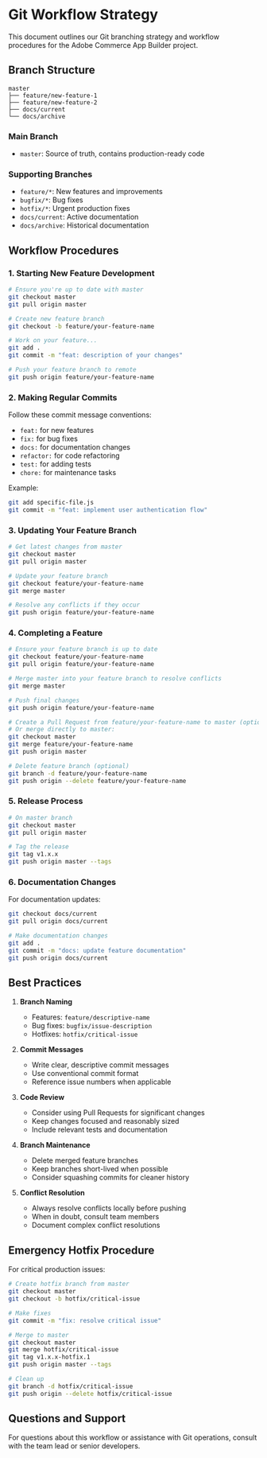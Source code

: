 # Git Workflow Strategy

This document outlines our Git branching strategy and workflow procedures for the Adobe Commerce App Builder project.

## Branch Structure

```text
master
├── feature/new-feature-1
├── feature/new-feature-2
├── docs/current
└── docs/archive
```

### Main Branch

- `master`: Source of truth, contains production-ready code

### Supporting Branches

- `feature/*`: New features and improvements
- `bugfix/*`: Bug fixes
- `hotfix/*`: Urgent production fixes
- `docs/current`: Active documentation
- `docs/archive`: Historical documentation

## Workflow Procedures

### 1. Starting New Feature Development

```bash
# Ensure you're up to date with master
git checkout master
git pull origin master

# Create new feature branch
git checkout -b feature/your-feature-name

# Work on your feature...
git add .
git commit -m "feat: description of your changes"

# Push your feature branch to remote
git push origin feature/your-feature-name
```

### 2. Making Regular Commits

Follow these commit message conventions:

- `feat:` for new features
- `fix:` for bug fixes
- `docs:` for documentation changes
- `refactor:` for code refactoring
- `test:` for adding tests
- `chore:` for maintenance tasks

Example:

```bash
git add specific-file.js
git commit -m "feat: implement user authentication flow"
```

### 3. Updating Your Feature Branch

```bash
# Get latest changes from master
git checkout master
git pull origin master

# Update your feature branch
git checkout feature/your-feature-name
git merge master

# Resolve any conflicts if they occur
git push origin feature/your-feature-name
```

### 4. Completing a Feature

```bash
# Ensure your feature branch is up to date
git checkout feature/your-feature-name
git pull origin feature/your-feature-name

# Merge master into your feature branch to resolve conflicts
git merge master

# Push final changes
git push origin feature/your-feature-name

# Create a Pull Request from feature/your-feature-name to master (optional)
# Or merge directly to master:
git checkout master
git merge feature/your-feature-name
git push origin master

# Delete feature branch (optional)
git branch -d feature/your-feature-name
git push origin --delete feature/your-feature-name
```

### 5. Release Process

```bash
# On master branch
git checkout master
git pull origin master

# Tag the release
git tag v1.x.x
git push origin master --tags
```

### 6. Documentation Changes

For documentation updates:
```bash
git checkout docs/current
git pull origin docs/current

# Make documentation changes
git add .
git commit -m "docs: update feature documentation"
git push origin docs/current
```

## Best Practices

1. **Branch Naming**
   - Features: `feature/descriptive-name`
   - Bug fixes: `bugfix/issue-description`
   - Hotfixes: `hotfix/critical-issue`

2. **Commit Messages**
   - Write clear, descriptive commit messages
   - Use conventional commit format
   - Reference issue numbers when applicable

3. **Code Review**
   - Consider using Pull Requests for significant changes
   - Keep changes focused and reasonably sized
   - Include relevant tests and documentation

4. **Branch Maintenance**
   - Delete merged feature branches
   - Keep branches short-lived when possible
   - Consider squashing commits for cleaner history

5. **Conflict Resolution**
   - Always resolve conflicts locally before pushing
   - When in doubt, consult team members
   - Document complex conflict resolutions

## Emergency Hotfix Procedure

For critical production issues:

```bash
# Create hotfix branch from master
git checkout master
git checkout -b hotfix/critical-issue

# Make fixes
git commit -m "fix: resolve critical issue"

# Merge to master
git checkout master
git merge hotfix/critical-issue
git tag v1.x.x-hotfix.1
git push origin master --tags

# Clean up
git branch -d hotfix/critical-issue
git push origin --delete hotfix/critical-issue
```

## Questions and Support

For questions about this workflow or assistance with Git operations, consult with the team lead or senior developers. 